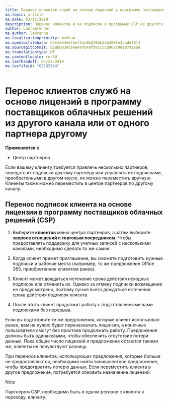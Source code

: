 ```yaml
---
title: Перенос клиентов служб на основе лицензий в программу поставщиков облачных решений в Центре партнеров | Центр партнеров
ms.topic: article
ms.date: 03/15/2019
description: Перенос клиентов и их подписок в программу CSP из другого канала или от другого партнера.
author: LauraBrenner
ms.author: labrenne
ms.localizationpriority: medium
ms.openlocfilehash: b4e1e64eefeef3ac0bd70bb3eb300fe3caddf8f3
ms.sourcegitcommit: b1ab80345b4e4af649fb8cc51d96d798e0791ade
ms.translationtype: HT
ms.contentlocale: ru-RU
ms.lasthandoff: 04/23/2019
ms.locfileid: "62132924"
---
```

# <a name="transfer-license-based-services-customers-to-the-cloud-solution-provider-program-from-another-channel-or-from-one-partner-to-another"></a>Перенос клиентов служб на основе лицензий в программу поставщиков облачных решений из другого канала или от одного партнера другому

**Применяется к**

-  Центр партнеров

Если вашему клиенту требуется привлечь нескольких партнеров, передать их подписки другому партнеру или управлять их подписками, приобретенными в другом месте, их можно переместить вручную. Клиенты также можно переместить в центре партнеров по другому каналу.

## <a name="move-your-customers-license-based-subscriptions-to-the-cloud-solution-provider-program-csp"></a>Перенос подписок клиента на основе лицензии в программу поставщиков облачных решений (CSP)

1. Выберите **клиентов** меню центра партнеров, а затем выберите **запроса отношений с торговым посредником**. Чтобы предоставлять поддержку для учетных записей с несколькими каналами, необходимо сделать то же самое.

2.  Когда клиент примет приглашение, вы сможете подготовить нужные подписки и рабочие места (например, то же предложение Office 365, приобретенное клиентом ранее).

3. Клиент может дождаться истечение срока действия исходных подписок или отменить их. Однако за отмену подписки возмещение не предусмотрено, поэтому лучше всего дождаться истечения срока действия подписок клиента.

4. После этого клиент продолжит работу с подготовленными вами подписками без перерыва.


Если вы подготовите те же предложения, которые клиент использовал ранее, вам не нужно будет переназначать лицензии, а конечные пользователя смогут без простоев продолжать работу. Предложения должны быть одинаковыми, чтобы обеспечить отсутствие потери данных. Пока общее число лицензий и предложение остаются такими же, клиенты не почувствуют разницу.

При переносе клиентов, использующих предложения, которые больше не предоставляются, необходимо найти эквивалентное предложение, чтобы предотвратить потерю данных. Если переместить клиента в другое предложение, потребуется обновить назначение лицензий.

>[!NOTE]
>Партнером CSP, необходимо быть в одном регионе с клиента к переходу, клиенту. 



